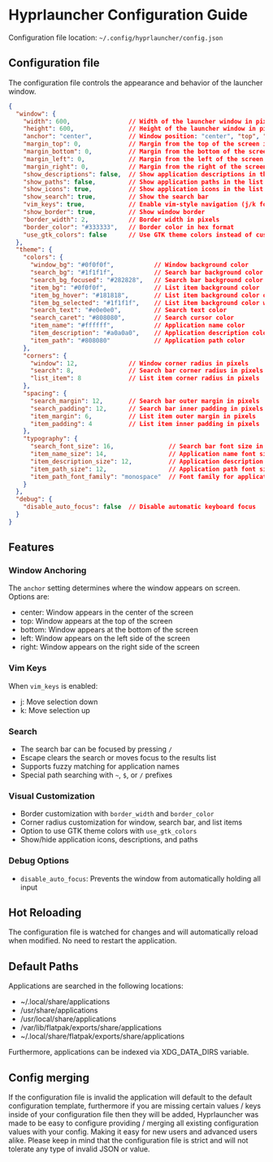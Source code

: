 # Hyprlauncher Configuration Guide

Configuration file location: `~/.config/hyprlauncher/config.json`

## Configuration file

The configuration file controls the appearance and behavior of the launcher window.
```json
{
  "window": {
    "width": 600,                // Width of the launcher window in pixels
    "height": 600,               // Height of the launcher window in pixels
    "anchor": "center",          // Window position: "center", "top", "bottom", "left", "right", "top_left", "top_right", "bottom_left", "bottom_right"
    "margin_top": 0,             // Margin from the top of the screen in pixels
    "margin_bottom": 0,          // Margin from the bottom of the screen in pixels
    "margin_left": 0,            // Margin from the left of the screen in pixels
    "margin_right": 0,           // Margin from the right of the screen in pixels
    "show_descriptions": false,  // Show application descriptions in the list
    "show_paths": false,         // Show application paths in the list
    "show_icons": true,          // Show application icons in the list
    "show_search": true,         // Show the search bar
    "vim_keys": true,            // Enable vim-style navigation (j/k for up/down)
    "show_border": true,         // Show window border
    "border_width": 2,           // Border width in pixels
    "border_color": "#333333",   // Border color in hex format
    "use_gtk_colors": false      // Use GTK theme colors instead of custom colors
  },
  "theme": {
    "colors": {
      "window_bg": "#0f0f0f",           // Window background color
      "search_bg": "#1f1f1f",           // Search bar background color
      "search_bg_focused": "#282828",   // Search bar background color when focused
      "item_bg": "#0f0f0f",             // List item background color
      "item_bg_hover": "#181818",       // List item background color on hover
      "item_bg_selected": "#1f1f1f",    // List item background color when selected
      "search_text": "#e0e0e0",         // Search text color
      "search_caret": "#808080",        // Search cursor color
      "item_name": "#ffffff",           // Application name color
      "item_description": "#a0a0a0",    // Application description color
      "item_path": "#808080"            // Application path color
    },
    "corners": {
      "window": 12,              // Window corner radius in pixels
      "search": 8,               // Search bar corner radius in pixels
      "list_item": 8             // List item corner radius in pixels
    },
    "spacing": {
      "search_margin": 12,       // Search bar outer margin in pixels
      "search_padding": 12,      // Search bar inner padding in pixels
      "item_margin": 6,          // List item outer margin in pixels
      "item_padding": 4          // List item inner padding in pixels
    },
    "typography": {
      "search_font_size": 16,               // Search bar font size in pixels
      "item_name_size": 14,                 // Application name font size in pixels
      "item_description_size": 12,          // Application description font size in pixels
      "item_path_size": 12,                 // Application path font size in pixels
      "item_path_font_family": "monospace"  // Font family for application paths
    }
  },
  "debug": {
    "disable_auto_focus": false  // Disable automatic keyboard focus
  }
}
```
## Features

### Window Anchoring
The `anchor` setting determines where the window appears on screen. Options are:
- center: Window appears in the center of the screen
- top: Window appears at the top of the screen
- bottom: Window appears at the bottom of the screen
- left: Window appears on the left side of the screen
- right: Window appears on the right side of the screen

### Vim Keys
When `vim_keys` is enabled:
- j: Move selection down
- k: Move selection up

### Search
- The search bar can be focused by pressing `/`
- Escape clears the search or moves focus to the results list
- Supports fuzzy matching for application names
- Special path searching with `~`, `$`, or `/` prefixes

### Visual Customization
- Border customization with `border_width` and `border_color`
- Corner radius customization for window, search bar, and list items
- Option to use GTK theme colors with `use_gtk_colors`
- Show/hide application icons, descriptions, and paths

### Debug Options
- `disable_auto_focus`: Prevents the window from automatically holding all input

## Hot Reloading
The configuration file is watched for changes and will automatically reload when modified. No need to restart the application.

## Default Paths
Applications are searched in the following locations:
- ~/.local/share/applications
- /usr/share/applications
- /usr/local/share/applications
- /var/lib/flatpak/exports/share/applications
- ~/.local/share/flatpak/exports/share/applications

Furthermore, applications can be indexed via XDG_DATA_DIRS variable.

## Config merging
If the configuration file is invalid the application will
default to the default configuration template, furthermore if
you are missing certain values / keys inside of your
configuration file then they will be added, Hyprlauncher
was made to be easy to configure providing / merging
all existing configuration values with your config.
Making it easy for new users and advanced users alike.
Please keep in mind that the configuration file is strict
and will not tolerate any type of invalid JSON or value.

